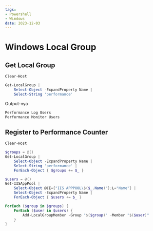 ```yaml
---
tags:
- Powershell
- Windows
date: 2023-12-03
---
```


# Windows Local Group

## Get Local Group

```powershell
Clear-Host

Get-LocalGroup |
    Select-Object -ExpandProperty Name |
    Select-String 'performance'
```

Output-nya

```powershell
Performance Log Users
Performance Monitor Users
```



## Register to Performance Counter

```powershell
Clear-Host

$groups = @()
Get-LocalGroup |
    Select-Object -ExpandProperty Name |
    Select-String 'performance' |
    ForEach-Object { $groups += $_ }

$users = @()
Get-IISAppPool |
    Select-Object @{E={"IIS APPPOOL\$($_.Name)"};L="Name"} |
    Select-Object -ExpandProperty Name |
    ForEach-Object { $users += $_ }

ForEach ($group in $groups) {
    ForEach ($user in $users) {
        Add-LocalGroupMember -Group "$($group)" -Member "$($user)"
    }
}
```